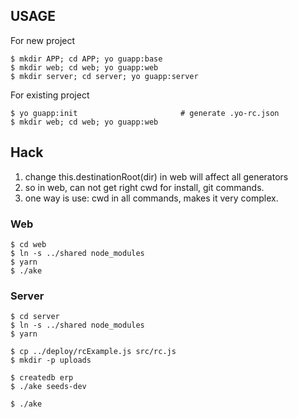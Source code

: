 ## USAGE

For new project

```
$ mkdir APP; cd APP; yo guapp:base
$ mkdir web; cd web; yo guapp:web
$ mkdir server; cd server; yo guapp:server
```

For existing project

```
$ yo guapp:init                       # generate .yo-rc.json
$ mkdir web; cd web; yo guapp:web
```

## Hack

1. change this.destinationRoot(dir) in web will affect all generators
2. so in web, can not get right cwd for install, git commands.
3. one way is use: cwd in all commands, makes it very complex.


### Web

```
$ cd web
$ ln -s ../shared node_modules
$ yarn
$ ./ake
```


### Server

```
$ cd server
$ ln -s ../shared node_modules
$ yarn

$ cp ../deploy/rcExample.js src/rc.js
$ mkdir -p uploads

$ createdb erp
$ ./ake seeds-dev

$ ./ake
```
